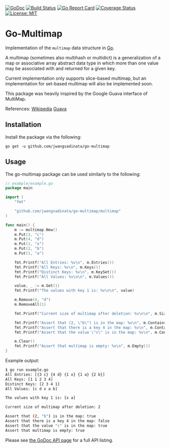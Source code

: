 [![GoDoc](https://godoc.org/github.com/jwangsadinata/go-multimap?status.svg)](https://godoc.org/github.com/jwangsadinata/go-multimap) [![Build Status](https://travis-ci.org/jwangsadinata/go-multimap.svg)](https://travis-ci.org/jwangsadinata/go-multimap) [![Go Report Card](https://goreportcard.com/badge/github.com/jwangsadinata/go-multimap)](https://goreportcard.com/report/github.com/jwangsadinata/go-multimap) [![Coverage Status](https://coveralls.io/repos/github/jwangsadinata/go-multimap/badge.svg?branch=master)](https://coveralls.io/github/jwangsadinata/go-multimap?branch=master) [![License: MIT](https://img.shields.io/badge/License-MIT-yellow.svg)](https://github.com/jwangsadinata/go-multimap/blob/master/LICENSE)

# Go-Multimap

Implementation of the `multimap` data structure in [Go](https://www.golang.org/project/).

A multimap (sometimes also multihash or multidict) is a generalization of a map 
or associative array abstract data type in which more than one value may be 
associated with and returned for a given key. 

Current implementation only supports slice-based multimap, but an implementation 
for set-based multimap will also be implemented soon.

This package was heavily inspired by the Google Guava interface of MultiMap.

References: 
[Wikipedia](https://en.wikipedia.org/wiki/Multimap)
[Guava](https://google.github.io/guava/releases/19.0/api/docs/com/google/common/collect/Multimap.html)

## Installation ##

Install the package via the following:

    go get -u github.com/jwangsadinata/go-multimap

## Usage ##

The go-multimap package can be used similarly to the following:
```go
// example/example.go
package main

import (
	"fmt"

	"github.com/jwangsadinata/go-multimap/multimap"
)

func main() {
	m := multimap.New()
	m.Put(3, "c")
	m.Put(4, "d")
	m.Put(1, "x")
	m.Put(2, "b")
	m.Put(1, "a")

	fmt.Printf("All Entries: %v\n", m.Entries())
	fmt.Printf("All Keys: %v\n", m.Keys())
	fmt.Printf("Distinct Keys: %v\n", m.KeySet())
	fmt.Printf("All Values: %v\n\n", m.Values())

	value, _ := m.Get(1)
	fmt.Printf("The values with key 1 is: %v\n\n", value)

	m.Remove(4, "d")
	m.RemoveAll(1)

	fmt.Printf("Current size of multimap after deletion: %v\n\n", m.Size())

	fmt.Printf("Assert that (2, \"b\") is in the map: %v\n", m.Contains(2, "b"))
	fmt.Printf("Assert that there is a key 4 in the map: %v\n", m.ContainsKey(4))
	fmt.Printf("Assert that the value \"c\" is in the map: %v\n", m.ContainsValue("c"))

	m.Clear()
	fmt.Printf("Assert that multimap is empty: %v\n", m.Empty())
}
```

Example output:
```sh
$ go run example.go
All Entries: [{3 c} {4 d} {1 x} {1 a} {2 b}]
All Keys: [1 1 2 3 4]
Distinct Keys: [2 3 4 1]
All Values: [c d x a b]

The values with key 1 is: [x a]

Current size of multimap after deletion: 2

Assert that (2, "b") is in the map: true
Assert that there is a key 4 in the map: false
Assert that the value "c" is in the map: true
Assert that multimap is empty: true
```

Please see [the GoDoc API page](http://godoc.org/github.com/jwangsadinata/go-multimap) for a
full API listing.
